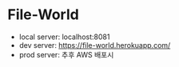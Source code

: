 # File-World

- local server: localhost:8081
- dev server: https://file-world.herokuapp.com/
- prod server: 추후 AWS 배포시
